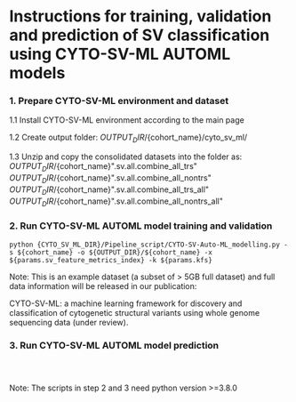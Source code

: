 # Instructions for training, validation and prediction of SV classification using CYTO-SV-ML AUTOML models

### 1. Prepare CYTO-SV-ML environment and dataset
1.1 Install CYTO-SV-ML environment according to the main page

1.2 Create output folder: ${OUTPUT_DIR}/${cohort_name}/cyto_sv_ml/

1.3 Unzip and copy the consolidated datasets into the folder as: 
${OUTPUT_DIR}/${cohort_name}".sv.all.combine_all_trs" 
${OUTPUT_DIR}/${cohort_name}".sv.all.combine_all_nontrs"
${OUTPUT_DIR}/${cohort_name}".sv.all.combine_all_trs_all" 
${OUTPUT_DIR}/${cohort_name}".sv.all.combine_all_nontrs_all"

### 2. Run CYTO-SV-ML AUTOML model training and validation
```
python {CYTO_SV_ML_DIR}/Pipeline_script/CYTO-SV-Auto-ML_modelling.py -s ${cohort_name} -o ${OUTPUT_DIR}/${cohort_name} -x ${params.sv_feature_metrics_index} -k ${params.kfs} 
```
Note: This is an example dataset (a subset of > 5GB full dataset) and full data information will be released in our publication:

CYTO-SV-ML: a machine learning framework for discovery and classification of cytogenetic structural variants using whole genome sequencing data (under review).

### 3. Run CYTO-SV-ML AUTOML model prediction
```



```
Note: The scripts in step 2 and 3 need python version >=3.8.0
